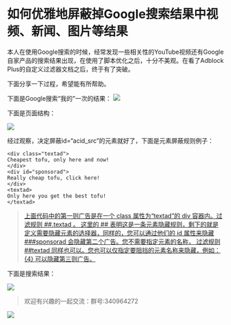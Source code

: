 # 如何优雅地屏蔽掉Google搜索结果中视频、新闻、图片等结果
本人在使用Google搜索的时候，经常发现一些相关性的YouTube视频还有Google自家产品的搜索结果出现，在使用了脚本优化之后，十分不美观。在看了Adblock Plus的自定义过滤器文档之后，终于有了突破。

下面分享一下过程，希望能有所帮助。

下面是Google搜索“我的”一次的结果：
![](/blog/pic/20181127112450795.png)

下面是页面结构：

![](/blog/pic/20181127112706817.png)

经过观察，决定屏蔽id=“acid_src”的元素就好了，下面是元素屏蔽规则例子：


```
<div class="textad">
Cheapest tofu, only here and now!
</div>
<div id="sponsorad">
Really cheap tofu, click here!
</div>
<textad>
Only here you get the best tofu!
</textad>
```

> [上面代码中的第一则广告是在一个 class 属性为“textad”的 div 容器内。过滤规则 ##.textad 。 这里的 ## 表明这是一条元素隐藏规则，剩下的就是定义需要隐藏元素的选择器，同样的，您可以通过他们的 id 属性来隐藏 ###sponsorad 会隐藏第二个广告。您不需要指定元素的名称， 过滤规则 ##textad 同样也可以。您也可以仅指定要阻挡的元素名称来隐藏，例如：{4} 可以隐藏第三则广告。](https://adblockplus.org/zh_CN/filters)

下面是搜索结果：

![](/blog/pic/20181127113220917.png)


> 欢迎有兴趣的一起交流：群号:340964272

![](/blog/pic/201712120951590031.png)

<script src="/blog/js/bubbly.js"></script>
<script src="/blog/js/article.js"></script>